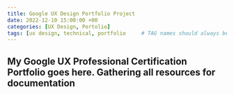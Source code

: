 ```yaml
---
title: Google UX Design Portfolio Project
date: 2022-12-10 15:00:00 +00
categories: [UX Design, Portolio]
tags: [ux design, technical, portfolio     # TAG names should always be lowercase
---
```


## My Google UX Professional Certification Portfolio goes here. Gathering all resources for documentation